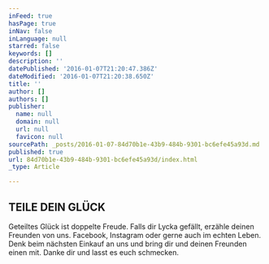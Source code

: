 ```yaml
---
inFeed: true
hasPage: true
inNav: false
inLanguage: null
starred: false
keywords: []
description: ''
datePublished: '2016-01-07T21:20:47.386Z'
dateModified: '2016-01-07T21:20:38.650Z'
title: ''
author: []
authors: []
publisher:
  name: null
  domain: null
  url: null
  favicon: null
sourcePath: _posts/2016-01-07-84d70b1e-43b9-484b-9301-bc6efe45a93d.md
published: true
url: 84d70b1e-43b9-484b-9301-bc6efe45a93d/index.html
_type: Article

---
```

## TEILE DEIN GLÜCK

Geteiltes Glück ist doppelte Freude. Falls dir Lycka gefällt, erzähle deinen Freunden von uns. Facebook, Instagram oder gerne auch im echten Leben. Denk beim nächsten Einkauf an uns und bring dir und deinen Freunden einen mit. Danke dir und lasst es euch schmecken.